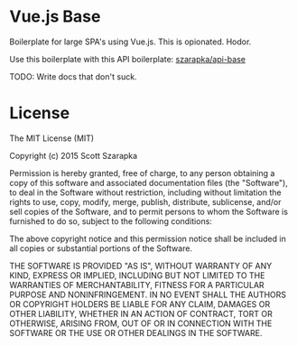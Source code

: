 Vue.js Base
===========

Boilerplate for large SPA's using Vue.js. This is opionated. Hodor.

Use this boilerplate with this API boilerplate: [szarapka/api-base](https://github.com/szarapka/api-base)

TODO: Write docs that don't suck.

License
=======

The MIT License (MIT)

Copyright (c) 2015 Scott Szarapka

Permission is hereby granted, free of charge, to any person obtaining a copy of this software and associated documentation files (the "Software"), to deal in the Software without restriction, including without limitation the rights to use, copy, modify, merge, publish, distribute, sublicense, and/or sell copies of the Software, and to permit persons to whom the Software is furnished to do so, subject to the following conditions:

The above copyright notice and this permission notice shall be included in all copies or substantial portions of the Software.

THE SOFTWARE IS PROVIDED "AS IS", WITHOUT WARRANTY OF ANY KIND, EXPRESS OR IMPLIED, INCLUDING BUT NOT LIMITED TO THE WARRANTIES OF MERCHANTABILITY, FITNESS FOR A PARTICULAR PURPOSE AND NONINFRINGEMENT. IN NO EVENT SHALL THE AUTHORS OR COPYRIGHT HOLDERS BE LIABLE FOR ANY CLAIM, DAMAGES OR OTHER LIABILITY, WHETHER IN AN ACTION OF CONTRACT, TORT OR OTHERWISE, ARISING FROM, OUT OF OR IN CONNECTION WITH THE SOFTWARE OR THE USE OR OTHER DEALINGS IN THE SOFTWARE.